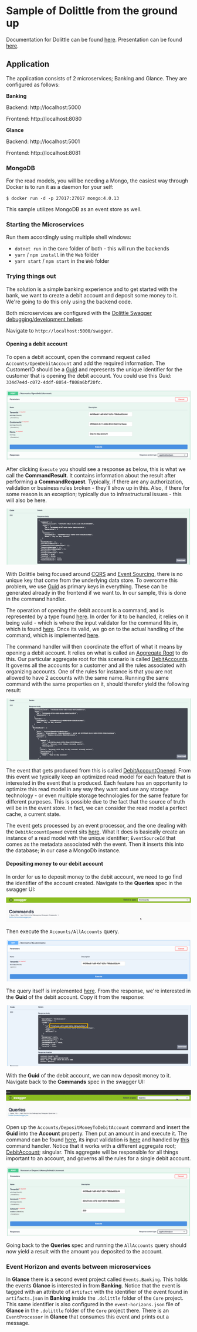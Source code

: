 # Sample of Dolittle from the ground up

Documentation for Dolittle can be found [here](https://dolittle.io).
Presentation can be found [here](https://1drv.ms/p/s!AhD7O7za4wxGgcV7820oWophkxSpJA).

## Application

The application consists of 2 microservices; Banking and Glance. They are configured as follows:

**Banking**

Backend: http://localhost:5000

Frontend: http://localhost:8080

**Glance**

Backend: http://localhost:5001

Frontend: http://localhost:8081

### MongoDB

For the read models, you will be needing a Mongo, the easiest way through Docker is to run
it as a daemon for your self:

```shell
$ docker run -d -p 27017:27017 mongo:4.0.13
```

This sample utilizes MongoDB as an event store as well.

### Starting the Microservices

Run them accordingly using multiple shell windows:

- `dotnet run` in the `Core` folder of both - this will run the backends
- `yarn` / `npm install` in the `Web` folder
- `yarn start` / `npm start` in the `Web` folder

### Trying things out

The solution is a simple banking experience and to get started with the bank, we want to
create a debit account and deposit some money to it. We're going to do this only using the
backend code.

Both microservices are configured with the [Dolittle Swagger debugging/development helper](https://dolittle.io/interaction/aspnetcore/aspnetcore-debugging-swagger/).

Navigate to `http://localhost:5000/swagger`.

#### Opening a debit account

To open a debit account, open the command request called `Accounts/OpenDebitAccount` and add the
required information. The CustomerID should be a [Guid](https://guidgenerator.com) and represents
the unique identifier for the customer that is opening the debit account.
You could use this Guid: `334d7e4d-c072-4ddf-8054-f808a6bf20fc`.

![](Images/open_debit_account.png)

After clicking `Execute` you should see a response as below, this is what we call the **CommandResult**.
It contains information about the result after performing a **CommandRequest**. Typically, if there are
any authorization, validation or business rules broken - they'll show up in this. Also, if there for
some reason is an exception; typically due to infrastructural issues - this will also be here.

![](Images/open_debit_account_response.png)

With Dolittle being focused around [CQRS](https://www.martinfowler.com/bliki/CQRS.html) and
[Event Sourcing](https://martinfowler.com/eaaDev/EventSourcing.html), there is no unique key that
come from the underlying data store. To overcome this problem, we use [Guid](https://en.wikipedia.org/wiki/Universally_unique_identifier)
as primary keys in everything. These can be generated already in the frontend if we want to.
In our sample, this is done in the command handler.

The operation of opening the debit account is a command, and is represented by a type found
[here](./Source/Banking/Domain/Accounts/OpenDebitAccount.cs). In order for it to be handled,
it relies on it being valid - which is where the input validator for the command fits in, which
is found [here](./Source/Banking/Domain/Accounts/OpenDebitAccountInputValidation.cs).
Once its valid, we go on to the actual handling of the command, which is implemented [here](./Source/Banking/Domain/Accounts/DebitAccountsCommandHandler.cs).

The command handler will then coordinate the effort of what it means by opening a debit account.
It relies on what is called an [Aggregate Root](https://www.martinfowler.com/bliki/DDD_Aggregate.html)
to do this. Our particular aggregate root for this scenario is called [DebitAccounts](./Source/Bankning/Domain/Accounts/DebitAccounts.cs).
It governs all the accounts for a customer and all the rules associated with organizing accounts.
One of the rules for instance is that you are not allowed to have 2 accounts with the same name.
Running the same command with the same properties on it, should therefor yield the following result:

![](Images/open_debit_account_broken_rules.png)

The event that gets produced from this is called [DebitAccountOpened](./Source/Banking/Events/DebitAccountOpened.cs).
From this event we typically keep an optimized read model for each feature that is interested in
the event that is produced. Each feature has an opportunity to optimize this read model in any way they
want and use any storage technology - or even multiple storage technologies for the same feature for
different purposes. This is possible due to the fact that the source of truth will be in the event store.
In fact, we can consider the read model a perfect cache, a current state.

The event gets processed by an event processor, and the one dealing with the `DebitAccountOpened` event
sits [here](./Source/Banking/Read/AccountEventProcessors.cs). What it does is basically create an instance
of a read model with the unique identifier; `EventSourceId` that comes as the metadata associated with
the event. Then it inserts this into the database; in our case a MongoDb instance.

#### Depositing money to our debit account

In order for us to deposit money to the debit account, we need to go find the identifier of the
account created. Navigate to the **Queries** spec in the swagger UI:

![](Images/select_queries.gif)

Then execute the `Accounts/AllAccounts` query.

![](Images/all_accounts_query.png)

The query itself is implemented [here](./Source/Banking/Read/AllAccounts.cs).
From the response, we're interested in the **Guid** of the debit account.
Copy it from the response:

![](Images/all_accounts_query_result.png)

With the **Guid** of the debit account, we can now deposit money to it.
Navigate back to the **Commands** spec in the swagger UI:

![](Images/select_commands.gif)

Open up the `Accounts/DepositMoneyToDebitAccount` command and insert the **Guid**
into the **Account** property. Then put an amount in and execute it.
The command can be found [here](./Source/Banking/Domain/DepositMoneyToDebitAccount.cs),
its input validation is [here](./Source/Banking/Domain/DepositMoneyToDebitAccountInputValidation.cs)
and handled by [this](./Source/Banking/Domain/DebitAccountCommandHandler.cs) command handler.
Notice that it works with a different aggregate root; [DebitAccount](./Source/Banking/Domain/DebitAccount.cs);
singular. This aggregate will be responsible for all things important to an account, and governs
all the rules for a single debit account.

![](Images/deposit_money_to_debit_account.png)

Going back to the **Queries** spec and running the `AllAccounts` query should now
yield a result with the amount you deposited to the account.

### Event Horizon and events between microservices

In **Glance** there is a second event project called `Events.Banking`.
This holds the events **Glance** is interested in from **Banking**.
Notice that the event is tagged with an attribute of `Artifact` with
the identifier of the event found in `artifacts.json` in **Banking**
inside the `.dolittle` folder of the `Core` project.
This same identifier is also configured in the `event-horizons.json`
file of **Glance** in the `.dolittle` folder of the `Core` project there.
There is an `EventProcessor` in **Glance** that consumes this event and
prints out a message.
